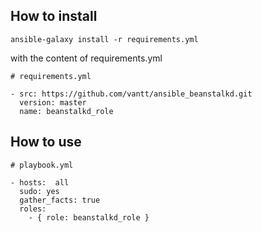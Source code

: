 How to install
--------------

    ansible-galaxy install -r requirements.yml

with the content of requirements.yml
    
    
    # requirements.yml
    
    - src: https://github.com/vantt/ansible_beanstalkd.git
      version: master
      name: beanstalkd_role

How to use
----------

    # playbook.yml
    
    - hosts:  all 
      sudo: yes
      gather_facts: true
      roles:
        - { role: beanstalkd_role }
